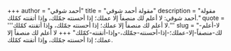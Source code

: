 +++
author = "أحمد شوقي"
title = "مقولة أحمد شوقي"
description = "مقولة أحمد شوقي: لا أعلم لك منصفاً إلا عملك؛ إذا أحسنته جمّلك، وإذا أتقنته كمّلك."
quote = '''لا أعلم لك منصفاً إلا عملك؛ إذا أحسنته جمّلك، وإذا أتقنته كمّلك.'''
slug = "لا-أعلم-لك-منصفاً-إلا-عملك؛-إذا-أحسنته-جمّلك،-وإذا-أتقنته-كمّلك"
+++
لا أعلم لك منصفاً إلا عملك؛ إذا أحسنته جمّلك، وإذا أتقنته كمّلك.
